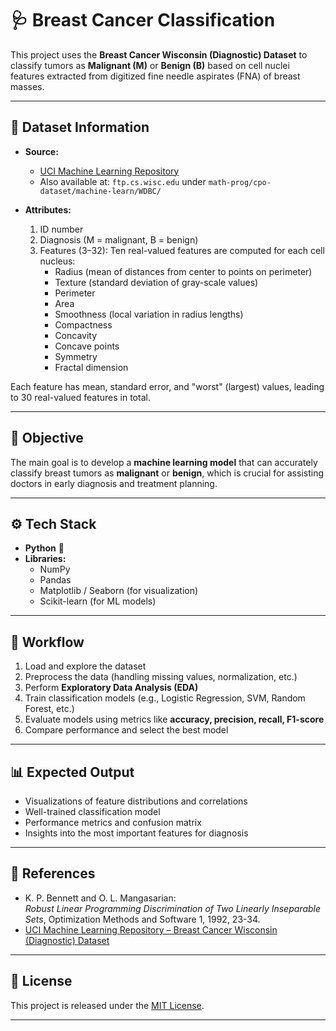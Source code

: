 # 🩺 Breast Cancer Classification  

This project uses the **Breast Cancer Wisconsin (Diagnostic) Dataset** to classify tumors as **Malignant (M)** or **Benign (B)** based on cell nuclei features extracted from digitized fine needle aspirates (FNA) of breast masses.  

---

## 📂 Dataset Information  

- **Source:**  
  - [UCI Machine Learning Repository](https://archive.ics.uci.edu/ml/datasets/Breast+Cancer+Wisconsin+%28Diagnostic%29)  
  - Also available at: `ftp.cs.wisc.edu` under `math-prog/cpo-dataset/machine-learn/WDBC/`

- **Attributes:**  
  1. ID number  
  2. Diagnosis (M = malignant, B = benign)  
  3. Features (3–32): Ten real-valued features are computed for each cell nucleus:  
     - Radius (mean of distances from center to points on perimeter)  
     - Texture (standard deviation of gray-scale values)  
     - Perimeter  
     - Area  
     - Smoothness (local variation in radius lengths)  
     - Compactness  
     - Concavity  
     - Concave points  
     - Symmetry  
     - Fractal dimension  

Each feature has mean, standard error, and "worst" (largest) values, leading to 30 real-valued features in total.

---

## 🎯 Objective  

The main goal is to develop a **machine learning model** that can accurately classify breast tumors as **malignant** or **benign**, which is crucial for assisting doctors in early diagnosis and treatment planning.  

---

## ⚙️ Tech Stack  

- **Python** 🐍  
- **Libraries:**  
  - NumPy  
  - Pandas  
  - Matplotlib / Seaborn (for visualization)  
  - Scikit-learn (for ML models)  

---

## 🚀 Workflow  

1. Load and explore the dataset  
2. Preprocess the data (handling missing values, normalization, etc.)  
3. Perform **Exploratory Data Analysis (EDA)**  
4. Train classification models (e.g., Logistic Regression, SVM, Random Forest, etc.)  
5. Evaluate models using metrics like **accuracy, precision, recall, F1-score**  
6. Compare performance and select the best model  

---

## 📊 Expected Output  

- Visualizations of feature distributions and correlations  
- Well-trained classification model  
- Performance metrics and confusion matrix  
- Insights into the most important features for diagnosis  

---

## 📌 References  

- K. P. Bennett and O. L. Mangasarian:  
  *Robust Linear Programming Discrimination of Two Linearly Inseparable Sets*, Optimization Methods and Software 1, 1992, 23-34.  
- [UCI Machine Learning Repository – Breast Cancer Wisconsin (Diagnostic) Dataset](https://archive.ics.uci.edu/ml/datasets/Breast+Cancer+Wisconsin+%28Diagnostic%29)

---

## 📝 License  

This project is released under the [MIT License](LICENSE).  

---
